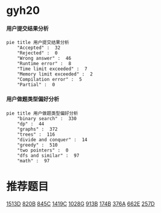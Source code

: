 # gyh20

<!-- tabs:start -->



#### **用户提交结果分析**

```mermaid
pie title 用户提交结果分析
    "Accepted" :  32
    "Rejected" :  0
    "Wrong answer" :  46
    "Runtime error" :  8
    "Time limit exceeded" :  7
    "Memory limit exceeded" :  2
    "Compilation error" :  5
    "Partial" :  0
```

#### **用户做题类型偏好分析**

```mermaid
pie title 用户做题类型偏好分析
    "binary search" :  330
    "dp" :  44
    "graphs" :  372
    "trees" :  116
    "divide and conquer" :  14
    "greedy" :  510
    "two pointers" :  0
    "dfs and similar" :  97
    "math" :  97
```



<!-- tabs:end -->
# 推荐题目
[1513D](https://codeforces.com/contest/1513/problem/D)
[820B](https://codeforces.com/contest/820/problem/B)
[845C](https://codeforces.com/contest/845/problem/C)
[1419C](https://codeforces.com/contest/1419/problem/C)
[1028G](https://codeforces.com/contest/1028/problem/G)
[913B](https://codeforces.com/contest/913/problem/B)
[174B](https://codeforces.com/contest/174/problem/B)
[376A](https://codeforces.com/contest/376/problem/A)
[662E](https://codeforces.com/contest/662/problem/E)
[257D](https://codeforces.com/contest/257/problem/D)
